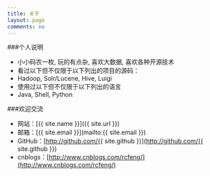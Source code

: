 ```yaml
---
title: 关于
layout: page
comments: no
---
```


###个人说明

* 小小码农一枚, 玩的有点杂, 喜欢大数据, 喜欢各种开源技术
* 看过以下但不仅限于以下列出的项目的源码：
* Hadoop, Solr/Lucene, Hive, Luigi
* 使用过以下但不仅限于以下列出的语言
* Java, Shell, Python

###欢迎交流

* 网站：[{{ site.name }}]({{ site.url }})
* 邮箱：[{{ site.email }}](mailto:{{ site.email }})
* GitHub：[http://github.com/{{ site.github }}](http://github.com/{{ site.github }})
* cnblogs：[http://www.cnblogs.com/rcfeng/](http://www.cnblogs.com/rcfeng/)
